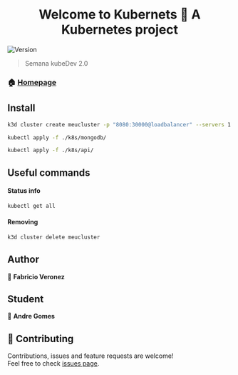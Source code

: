 <h1 align="center">Welcome to Kubernets 👋 A Kubernetes project</h1>
<p>
  <img alt="Version" src="https://img.shields.io/badge/version-1.0-blue.svg?cacheSeconds=2592000" />
</p>

> Semana kubeDev 2.0

### 🏠 [Homepage](https://kubedev.io/semana/)

## Install

```sh
k3d cluster create meucluster -p "8080:30000@loadbalancer" --servers 1 --agents 2
```

```sh
kubectl apply -f ./k8s/mongodb/
```

```sh
kubectl apply -f ./k8s/api/
```

## Useful commands

#### Status info

```sh
kubectl get all
```
#### Removing

```sh
k3d cluster delete meucluster
```


## Author

👤 **Fabricio Veronez**


## Student

👤 **Andre Gomes**


## 🤝 Contributing

Contributions, issues and feature requests are welcome!<br />Feel free to check [issues page](https://github.com/AndreGM/kubernets/issues).

